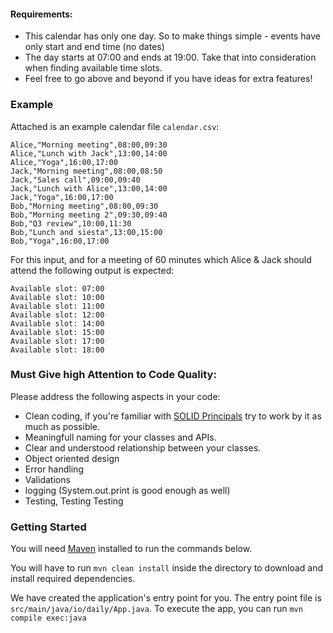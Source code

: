
#### Requirements:
- This calendar has only one day. So to make things simple - events have only start and end time (no dates)
- The day starts at 07:00 and ends at 19:00. Take that into consideration when finding available time slots.
- Feel free to go above and beyond if you have ideas for extra features!


### Example
Attached is an example calendar file `calendar.csv`:
```
Alice,"Morning meeting",08:00,09:30
Alice,"Lunch with Jack",13:00,14:00
Alice,"Yoga",16:00,17:00
Jack,"Morning meeting",08:00,08:50
Jack,"Sales call",09:00,09:40
Jack,"Lunch with Alice",13:00,14:00
Jack,"Yoga",16:00,17:00
Bob,"Morning meeting",08:00,09:30
Bob,"Morning meeting 2",09:30,09:40
Bob,"Q3 review",10:00,11:30
Bob,"Lunch and siesta",13:00,15:00
Bob,"Yoga",16:00,17:00
```

For this input, and for a meeting of 60 minutes which Alice & Jack should attend the following output is expected:

```
Available slot: 07:00
Available slot: 10:00
Available slot: 11:00
Available slot: 12:00
Available slot: 14:00
Available slot: 15:00
Available slot: 17:00
Available slot: 18:00
```

### Must Give high Attention to Code Quality:
Please address the following aspects in your code:
- Clean coding, if you're familiar with [SOLID Principals](https://en.wikipedia.org/wiki/SOLID) try to work by it as much as possible.
- Meaningfull naming for your classes and APIs.
- Clear and understood relationship between your classes.
- Object oriented design
- Error handling
- Validations
- logging (System.out.print is good enough as well)
- Testing, Testing Testing
 
### Getting Started

You will need [Maven](https://maven.apache.org/) installed to run the commands below.

You will have to run `mvn clean install` inside the directory to download and install required dependencies.

We have created the application's entry point for you. The entry point file is `src/main/java/io/daily/App.java`.
To execute the app, you can run `mvn compile exec:java`

